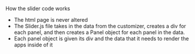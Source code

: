 How the slider code works
* The html page is never altered
* The Slider.js file takes in the data from the customizer, creates a div for each panel, and then creates a Panel object for each panel in the data.
* Each panel object is given its div and the data that it needs to render the apps inside of it